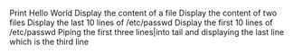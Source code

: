 Print Hello World
Display the content of a file
Display the content of two files
Display the last 10 lines of /etc/passwd
Display the first 10 lines of /etc/passwd
Piping the first three lines|into tail and displaying the last line which is the third line
